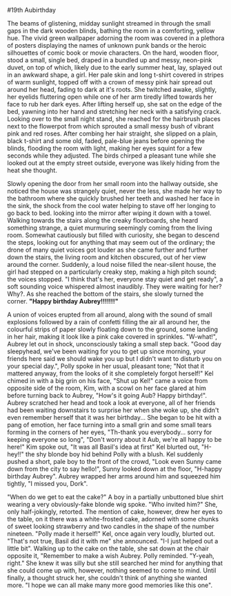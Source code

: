 #19th Aubirthday

The beams of glistening, midday sunlight streamed in through the small gaps in the dark wooden blinds, bathing the room in a comforting, yellow hue. The vivid green wallpaper adorning the room was covered in a plethora of posters displaying the names of unknown punk bands or the heroic silhouettes of comic book or movie characters. On the hard, wooden floor, stood a small, single bed, draped in a bundled up and messy, neon-pink duvet, on top of which, likely due to the early summer heat, lay, splayed out in an awkward shape, a girl. Her pale skin and long t-shirt covered in stripes of warm sunlight, topped off with a crown of messy pink hair spread out around her head, fading to dark at it's roots. She twitched awake, slightly, her eyelids fluttering open while one of her arm tiredly lifted towards her face to rub her dark eyes. After lifting herself up, she sat on the edge of the bed, yawning into her hand and stretching her neck with a satisfying crack. Looking over to the small night stand, she reached for the hairbrush places next to the flowerpot from which sprouted a small messy bush of vibrant pink and red roses. After combing her hair straight, she slipped on a plain, black t-shirt and some old, faded, pale-blue jeans before opening the blinds, flooding the room with light, making her eyes squint for a few seconds while they adjusted. The birds chirped a pleasant tune while she looked out at the empty street outside, everyone was likely hiding from the heat she thought. 

Slowly opening the door from her small room into  the hallway outside, she noticed the house was strangely quiet, never the less, she made her way to the bathroom where she quickly  brushed her teeth and washed her face in the sink, the shock from the cool water helping to stave off her longing to  go back to bed. looking into the mirror after wiping it down with a towel. Walking towards the stairs along the creaky floorboards, she heard something strange, a quiet murmuring seemingly coming from the living room. Somewhat cautiously but filled with curiosity, she began to descend the steps, looking out for anything that may seem out of the ordinary; the drone of many quiet voices got louder as she came further and further down the stairs, the living room and kitchen obscured, out of her view around the corner. Suddenly, a loud noise filled the near-silent house, the girl had stepped on a particularly creaky step, making a high pitch sound; the voices stopped. "I think that's her, everyone stay quiet and get ready", a soft sounding voice whispered almost inaudibly. They were waiting for her? Why?. As she reached the bottom of the stairs, she slowly turned the corner. **"Happy birthday Aubrey!!!!!!!"**

A union of voices erupted from all around, along with the sound of small explosions followed by a rain of confetti filling the air all around her, the colourful strips of paper slowly floating down to the ground, some landing in her hair, making it look like a pink cake covered in sprinkles. "W-what!", Aubrey let out in shock, unconsciously taking a small step back. "Good day sleepyhead, we've been waiting for you to get up since morning, your friends here said we should wake you up but I didn't want to disturb you on your special day.", Polly spoke in her usual, pleasant tone; "Not that it mattered anyway, from the looks of it she completely forgot herself!" Kel chimed in with a big grin on his face, "Shut up Kel!" came a voice from opposite side of the room, Kim, with a scowl on her face glared at him before turning back to Aubrey, "How's it going Aub? Happy birthday!". Aubrey scratched her head and took a look at everyone, all of her friends had been waiting downstairs to surprise her when she woke up, she didn't even remember herself that it was her birthday... She began to be hit with a pang of emotion, her face turning into a small grin and some small tears forming in the corners of her eyes, "Th-thank you everybody... sorry for keeping everyone so long", "Don't worry about it Aub, we're all happy to be here!" Kim spoke out, "It was all Basil's idea at first" Kel blurted out, "H-hey!!" the shy blonde boy hid behind Polly with a blush. Kel suddenly pushed a short, pale boy to the front of the crowd, "Look even Sunny came down from the city to say hello!", Sunny looked down at the floor, "H-happy birthday Aubrey". Aubrey wrapped her arms around him and squeezed him tightly, "I missed you, Dork". 

"When do we get to eat the cake?" A boy in a partially unbuttoned blue shirt wearing a very obviously-fake blonde wig spoke. "Who invited him?" She, only half-jokingly, retorted. The mention of cake, however, drew her eyes to the table, on it there was a white-frosted cake, adorned with some chunks of sweet looking strawberry and two candles in the shape of the number nineteen. "Polly made it herself!" Kel, once again very loudly, blurted out. "That's not true, Basil did it with me" she announced. "I-I just helped out a little bit". Walking up to the cake on the table, she sat down at the chair opposite it, "Remember to make a wish Aubrey. Polly reminded. "Y-yeah, right." She knew it was silly but she still searched her mind for anything that she could come up with, however, nothing seemed to come to mind. Until finally, a thought struck her, she couldn't think of anything she wanted more. "I hope we can all make many more good memories like this one".